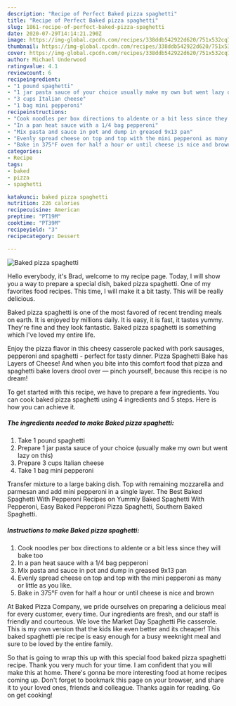 ```yaml
---
description: "Recipe of Perfect Baked pizza spaghetti"
title: "Recipe of Perfect Baked pizza spaghetti"
slug: 1861-recipe-of-perfect-baked-pizza-spaghetti
date: 2020-07-29T14:14:21.290Z
image: https://img-global.cpcdn.com/recipes/338ddb542922d620/751x532cq70/baked-pizza-spaghetti-recipe-main-photo.jpg
thumbnail: https://img-global.cpcdn.com/recipes/338ddb542922d620/751x532cq70/baked-pizza-spaghetti-recipe-main-photo.jpg
cover: https://img-global.cpcdn.com/recipes/338ddb542922d620/751x532cq70/baked-pizza-spaghetti-recipe-main-photo.jpg
author: Michael Underwood
ratingvalue: 4.1
reviewcount: 6
recipeingredient:
- "1 pound spaghetti"
- "1 jar pasta sauce of your choice usually make my own but went lazy on this"
- "3 cups Italian cheese"
- "1 bag mini pepperoni"
recipeinstructions:
- "Cook noodles per box directions to aldente or a bit less since they will bake too"
- "In a pan heat sauce with a 1/4 bag pepperoni"
- "Mix pasta and sauce in pot and dump in greased 9x13 pan"
- "Evenly spread cheese on top and top with the mini pepperoni as many or little as you like."
- "Bake in 375°F oven for half a hour or until cheese is nice and brown"
categories:
- Recipe
tags:
- baked
- pizza
- spaghetti

katakunci: baked pizza spaghetti 
nutrition: 226 calories
recipecuisine: American
preptime: "PT19M"
cooktime: "PT39M"
recipeyield: "3"
recipecategory: Dessert

---
```



![Baked pizza spaghetti](https://img-global.cpcdn.com/recipes/338ddb542922d620/751x532cq70/baked-pizza-spaghetti-recipe-main-photo.jpg)

Hello everybody, it's Brad, welcome to my recipe page. Today, I will show you a way to prepare a special dish, baked pizza spaghetti. One of my favorites food recipes. This time, I will make it a bit tasty. This will be really delicious.

Baked pizza spaghetti is one of the most favored of recent trending meals on earth. It is enjoyed by millions daily. It is easy, it is fast, it tastes yummy. They're fine and they look fantastic. Baked pizza spaghetti is something which I've loved my entire life.

Enjoy the pizza flavor in this cheesy casserole packed with pork sausages, pepperoni and spaghetti - perfect for tasty dinner. Pizza Spaghetti Bake has Layers of Cheese! And when you bite into this comfort food that pizza and spaghetti bake lovers drool over — pinch yourself, because this recipe is no dream!


To get started with this recipe, we have to prepare a few ingredients. You can cook baked pizza spaghetti using 4 ingredients and 5 steps. Here is how you can achieve it.

<!--inarticleads1-->

##### The ingredients needed to make Baked pizza spaghetti:

1. Take 1 pound spaghetti
1. Prepare 1 jar pasta sauce of your choice (usually make my own but went lazy on this)
1. Prepare 3 cups Italian cheese
1. Take 1 bag mini pepperoni


Transfer mixture to a large baking dish. Top with remaining mozzarella and parmesan and add mini pepperoni in a single layer. The Best Baked Spaghetti With Pepperoni Recipes on Yummly Baked Spaghetti With Pepperoni, Easy Baked Pepperoni Pizza Spaghetti, Southern Baked Spaghetti. 

<!--inarticleads2-->

##### Instructions to make Baked pizza spaghetti:

1. Cook noodles per box directions to aldente or a bit less since they will bake too
1. In a pan heat sauce with a 1/4 bag pepperoni
1. Mix pasta and sauce in pot and dump in greased 9x13 pan
1. Evenly spread cheese on top and top with the mini pepperoni as many or little as you like.
1. Bake in 375°F oven for half a hour or until cheese is nice and brown


At Baked Pizza Company, we pride ourselves on preparing a delicious meal for every customer, every time. Our ingredients are fresh, and our staff is friendly and courteous. We love the Market Day Spaghetti Pie casserole. This is my own version that the kids like even better and its cheaper! This baked spaghetti pie recipe is easy enough for a busy weeknight meal and sure to be loved by the entire family. 

So that is going to wrap this up with this special food baked pizza spaghetti recipe. Thank you very much for your time. I am confident that you will make this at home. There's gonna be more interesting food at home recipes coming up. Don't forget to bookmark this page on your browser, and share it to your loved ones, friends and colleague. Thanks again for reading. Go on get cooking!
